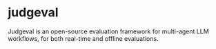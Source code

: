 # judgeval

Judgeval is an open-source evaluation framework for multi-agent LLM workflows, for both real-time and offline evaluations.

